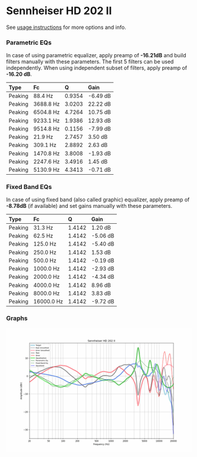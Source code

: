 # Sennheiser HD 202 II
See [usage instructions](https://github.com/jaakkopasanen/AutoEq#usage) for more options and info.

### Parametric EQs
In case of using parametric equalizer, apply preamp of **-16.21dB** and build filters manually
with these parameters. The first 5 filters can be used independently.
When using independent subset of filters, apply preamp of **-16.20 dB**.

| Type    | Fc        |      Q | Gain     |
|:--------|:----------|:-------|:---------|
| Peaking | 88.4 Hz   | 0.9354 | -6.49 dB |
| Peaking | 3688.8 Hz | 3.0203 | 22.22 dB |
| Peaking | 6504.8 Hz | 4.7264 | 10.75 dB |
| Peaking | 9233.1 Hz | 1.9386 | 12.93 dB |
| Peaking | 9514.8 Hz | 0.1156 | -7.99 dB |
| Peaking | 21.9 Hz   | 2.7457 | 3.50 dB  |
| Peaking | 309.1 Hz  | 2.8892 | 2.63 dB  |
| Peaking | 1470.8 Hz | 3.8008 | -1.93 dB |
| Peaking | 2247.6 Hz | 3.4916 | 1.45 dB  |
| Peaking | 5130.9 Hz | 4.3413 | -0.71 dB |

### Fixed Band EQs
In case of using fixed band (also called graphic) equalizer, apply preamp of **-8.78dB**
(if available) and set gains manually with these parameters.

| Type    | Fc         |      Q | Gain     |
|:--------|:-----------|:-------|:---------|
| Peaking | 31.3 Hz    | 1.4142 | 1.20 dB  |
| Peaking | 62.5 Hz    | 1.4142 | -5.06 dB |
| Peaking | 125.0 Hz   | 1.4142 | -5.40 dB |
| Peaking | 250.0 Hz   | 1.4142 | 1.53 dB  |
| Peaking | 500.0 Hz   | 1.4142 | -0.19 dB |
| Peaking | 1000.0 Hz  | 1.4142 | -2.93 dB |
| Peaking | 2000.0 Hz  | 1.4142 | -4.34 dB |
| Peaking | 4000.0 Hz  | 1.4142 | 8.96 dB  |
| Peaking | 8000.0 Hz  | 1.4142 | 3.83 dB  |
| Peaking | 16000.0 Hz | 1.4142 | -9.72 dB |

### Graphs
![](./Sennheiser%20HD%20202%20II.png)